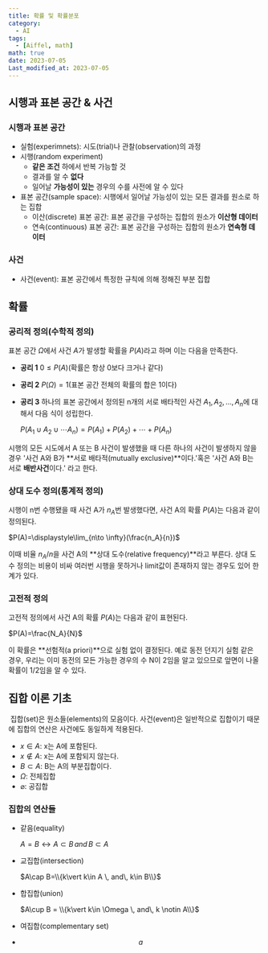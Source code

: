```yaml
---
title: 확률 및 확률분포
category:
  - AI
tags:
  - [Aiffel, math]
math: true
date: 2023-07-05
Last_modified_at: 2023-07-05
---
```


## 시행과 표본 공간 & 사건

### 시행과 표본 공간

- 실험(experimnets): 시도(trial)나 관찰(observation)의 과정
- 시행(random experiment)
  - **같은 조건** 하에서 반복 가능할 것
  - 결과를 알 수 **없다**
  - 일어날 **가능성이 있는** 경우의 수를 사전에 알 수 있다
- 표본 공간(sample space): 시행에서 일어날 가능성이 있는 모든 결과를 원소로 하는 집합
  - 이산(discrete) 표본 공간: 표본 공간을 구성하는 집합의 원소가 **이산형 데이터**
  - 연속(continuous) 표본 공간: 표본 공간을 구성하는 집합의 원소가 **연속형 데이터**



### 사건

- 사건(event): 표본 공간에서 특정한 규칙에 의해 정해진 부분 집합



## 확률

### 공리적 정의(수학적 정의)

표본 공간 $\Omega$에서 사건 $A$가 발생할 확률을 $P(A)$라고 하며 이는 다음을 만족한다.

- **공리 1** $0\le P(A)$(확률은 항상 0보다 크거나 같다)

- **공리 2** $P(\Omega)=1$(표본 공간 전체의 확률의 합은 1이다)

- **공리 3** 하나의 표본 공간에서 정의된 n개의 서로 배타적인 사건 $A_1, A_2, \ldots , A_n$에 대해서 다음 식이 성립한다.

  $P(A_1\cup A_2 \cup \cdots A_n)=P(A_1)+P(A_2)+\cdots +P(A_n)$

시행의 모든 시도에서 A 또는 B 사건이 발생했을 때 다른 하나의 사건이 발생하지 않을 경우 '사건 A와 B가 **서로 배타적(mutually exclusive)**이다.'혹은 '사건 A와 B는 서로 **배반사건**이다.' 라고 한다.



### 상대 도수 정의(통계적 정의)

시행이 n번 수행됐을 때 사건 A가 $n_A$번 발생했다면, 사건 A의 확률 $P(A)$는 다음과 같이 정의된다.

$P(A)=\displaystyle\lim_{n\to \infty}(\frac{n_A}{n})$

이때 비율 $n_A/n$을 사건 A의 **상대 도수(relative frequency)**라고 부른다. 상대 도수 정의는 비용이 비싸 여러번 시행을 못하거나 limit값이 존재하지 않는 경우도 있어 한계가 있다.



### 고전적 정의

고전적 정의에서 사건 A의 확률 $P(A)$는 다음과 같이 표현된다.

$P(A)=\frac{N_A}{N}$

이 확률은 **선험적(a priori)**으로 실험 없이 결정된다. 예로 동전 던지기 실험 같은 경우, 우리는 이미 동전의 모든 가능한 경우의 수 N이 2임을 알고 있으므로 앞면이 나올 확률이 1/2임을 알 수 있다.



## 집합 이론 기초

​	집합(set)은 원소들(elements)의 모음이다. 사건(event)은 일반적으로 집합이기 때문에 집합의 연산은 사건에도 동일하게 적용된다. 

- $x\in A$: x는 A에 포함된다.
- $x \notin A$: x는 A에 포함되지 않는다.
- $B\subset A$: B는 A의 부분집합이다.
- $\Omega$: 전체집합
- $\varnothing$: 공집합



### 집합의 연산들

- 같음(equality)

  $A=B\leftrightarrow A\subset B\, and\, B\subset A$

- 교집합(intersection)

  $A\cap B=\\{k\vert k\in A \, and\, k\in B\\}$

- 합집합(union)

  $A\cup B = \\{k\vert k\in \Omega \, and\, k \notin A\\}$

- 여집합(complementary set)

- $$
  a
  $$

  